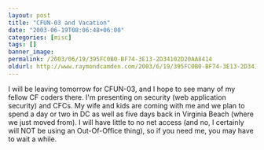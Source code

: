 ```yaml
---
layout: post
title: "CFUN-03 and Vacation"
date: "2003-06-19T08:06:48+06:00"
categories: [misc]
tags: []
banner_image: 
permalink: /2003/06/19/395FC0B0-BF74-3E13-2D34102D20AA8414
oldurl: http://www.raymondcamden.com/2003/6/19/395FC0B0-BF74-3E13-2D34102D20AA8414
---
```


I will be leaving tomorrow for CFUN-03, and I hope to see many of my fellow CF coders there. I'm presenting on security (web application security) and CFCs. My wife and kids are coming with me and we plan to spend a day or two in DC as well as five days back in Virginia Beach (where we just moved from). I will have little to no net access (and no, I certainly will NOT be using an Out-Of-Office thing), so if you need me, you may have to wait a while.